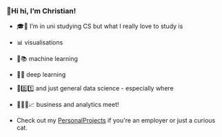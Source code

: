 ### 🍊Hi hi, I’m Christian!
- 🎓🏫 I’m in uni studying CS but what I really love to study is
- 📊 visualisations
- 🤖📚 machine learning
- 🌌📖 deep learning
- 🔎0️⃣1️⃣ and just general data science - especially where
- 👨‍💼💼📈 business and analytics meet!

- Check out my [PersonalProjects](https://github.com/noelwar/PersonalProjects) if you're an employer or just a curious cat.
